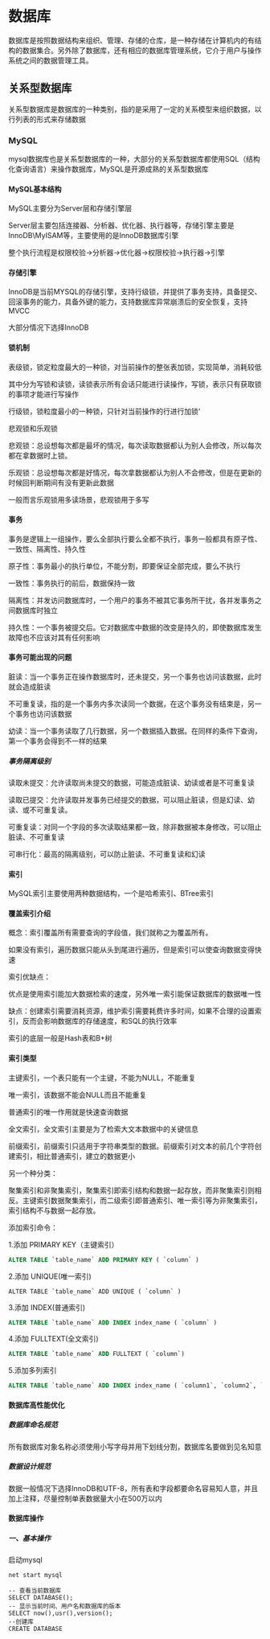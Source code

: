 # 数据库

数据库是按照数据结构来组织、管理、存储的仓库，是一种存储在计算机内的有结构的数据集合。另外除了数据库，还有相应的数据库管理系统，它介于用户与操作系统之间的数据管理工具。

## 关系型数据库

关系型数据库是数据库的一种类别，指的是采用了一定的关系模型来组织数据，以行列表的形式来存储数据

### MySQL

mysql数据库也是关系型数据库的一种，大部分的关系型数据库都使用SQL（结构化查询语言）来操作数据库，MySQL是开源成熟的关系型数据库

#### MySQL基本结构

MySQL主要分为Server层和存储引擎层

Server层主要包括连接器、分析器、优化器、执行器等，存储引擎主要是InnoDB\MyISAM等，主要使用的是InnoDB数据库引擎

整个执行流程是权限校验->分析器->优化器->权限校验->执行器->引擎

#### 存储引擎

InnoDB是当前MYSQL的存储引擎，支持行级锁，并提供了事务支持，具备提交、回滚事务的能力，具备外键的能力，支持数据库异常崩溃后的安全恢复，支持MVCC

大部分情况下选择InnoDB

#### 锁机制

表级锁，锁定粒度最大的一种锁，对当前操作的整张表加锁，实现简单，消耗较低

其中分为写锁和读锁，读锁表示所有会话只能进行读操作，写锁，表示只有获取锁的事项才能进行写操作

行级锁，锁粒度最小的一种锁，只针对当前操作的行进行加锁‘

悲观锁和乐观锁

悲观锁：总设想每次都是最坏的情况，每次读取数据都认为别人会修改，所以每次都在拿数据时上锁。

乐观锁：总设想每次都是好情况，每次拿数据都认为别人不会修改，但是在更新的时候回判断期间有没有更新此数据

一般而言乐观锁用多读场景，悲观锁用于多写

#### 事务

事务是逻辑上一组操作，要么全部执行要么全都不执行，事务一般都具有原子性、一致性、隔离性、持久性

原子性：事务最小的执行单位，不能分割，即要保证全部完成，要么不执行

一致性：事务执行的前后，数据保持一致

隔离性：并发访问数据库时，一个用户的事务不被其它事务所干扰，各并发事务之间数据库时独立

持久性：一个事务被提交后。它对数据库中数据的改变是持久的，即使数据库发生故障也不应该对其有任何影响

#### 事务可能出现的问题

脏读：当一个事务正在操作数据库时，还未提交，另一个事务也访问该数据，此时就会造成脏读

不可重复读，指的是一个事务内多次读同一个数据，在这个事务没有结束是，另一个事务也访问该数据

幼读：当一个事务读取了几行数据，另一个数据插入数据。在同样的条件下查询，第一个事务会得到不一样的结果

##### 事务隔离级别

读取未提交：允许读取尚未提交的数据，可能造成脏读、幼读或者是不可重复读

读取已提交：允许读取并发事务已经提交的数据，可以阻止脏读，但是幻读、幼读、或不可重复读。

可重复读：对同一个字段的多次读取结果都一致，除非数据被本身修改，可以阻止脏读、不可重复读

可串行化：最高的隔离级别，可以防止脏读、不可重复读和幻读

#### 索引

MySQL索引主要使用两种数据结构，一个是哈希索引、BTree索引

#### 覆盖索引介绍

概念：索引覆盖所有需要查询的字段值，我们就称之为覆盖所有。

如果没有索引，遍历数据只能从头到尾进行遍历，但是索引可以使查询数据变得快速

索引优缺点：

优点是使用索引能加大数据检索的速度，另外唯一索引能保证数据库的数据唯一性

缺点：创建索引需要消耗资源，维护索引需要耗费许多时间，如果不合理的设置索引，反而会影响数据库的存储速度，和SQL的执行效率

索引的底层一般是Hash表和B+树

#### 索引类型

主键索引，一个表只能有一个主键，不能为NULL，不能重复

唯一索引，该数据不能会NULL而且不能重复

普通索引的唯一作用就是快速查询数据

全文索引，全文索引主要是为了检索大文本数据中的关键信息

前缀索引，前缀索引只适用于字符串类型的数据。前缀索引对文本的前几个字符创建索引，相比普通索引，建立的数据更小

另一个种分类：

聚集索引和非聚集索引，聚集索引即索引结构和数据一起存放，而非聚集索引则相反。主键索引数据聚集索引，而二级索引即普通索引、唯一索引等为非聚集索引，索引结构不与数据一起存放。

添加索引命令：

1.添加 PRIMARY KEY（主键索引）

```sql
ALTER TABLE `table_name` ADD PRIMARY KEY ( `column` )
```

2.添加 UNIQUE(唯一索引)

```sqlite
ALTER TABLE `table_name` ADD UNIQUE ( `column` )
```

3.添加 INDEX(普通索引)

```sql
ALTER TABLE `table_name` ADD INDEX index_name ( `column` )
```

4.添加 FULLTEXT(全文索引)

```sql
ALTER TABLE `table_name` ADD FULLTEXT ( `column`)
```

5.添加多列索引

```sql
ALTER TABLE `table_name` ADD INDEX index_name ( `column1`, `column2`, `column3` )
```

#### 数据库高性能优化

##### 数据库命名规范

所有数据库对象名称必须使用小写字母并用下划线分割，数据库名要做到见名知意

##### 数据设计规范

数据一般情况下选择InnoDB和UTF-8，所有表和字段都要命名容易知人意，并且加上注释，尽量控制单表数据量大小在500万以内

#### 数据库操作

##### 一、基本操作

启动mysql

```
net start mysql
```



```
-- 查看当前数据库
SELECT DATABASE();
-- 显示当前时间、用户名和数据库的版本
SELECT now(),usr(),version();
--创建库
CREATE DATABASE
```

